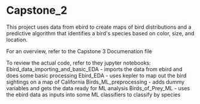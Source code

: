 # Capstone_2

This project uses data from ebird to create maps of bird distributions and a predictive algorithm that identifies a bird's species based on color, size, and location. 

For an overview, refer to the Capstone 3 Documenation file

To review the actual code, refer to they jupyter notebooks:
Ebird_data_importing_and_basic_EDA - imports the data from ebird and does some basic processing
Ebird_EDA - uses kepler to map out the bird sightings on a map of California
Birds_ML_preprocessing - adds dummy variables and gets the data ready for ML analysis
Birds_of_Prey_ML - uses the ebird data as inputs into some ML classifiers to classify by species
